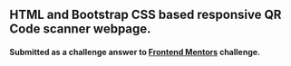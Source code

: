 ## HTML and Bootstrap CSS based responsive QR Code scanner webpage.
#### Submitted as a challenge answer to [Frontend Mentors](https://www.frontendmentor.io) challenge.

